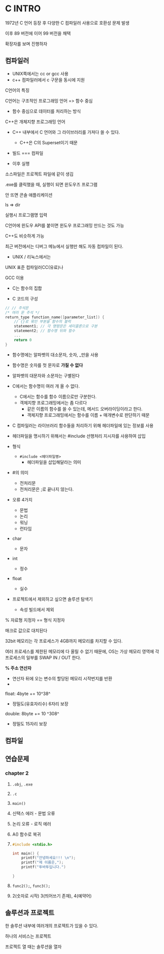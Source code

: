 # C INTRO

1972년 C 언어 등장 후 다양한 C 컴파일러 사용으로 호환성 문제 발생

이후 89 버전에 이어 99 버전을 채택

확장자를 보며 진행하자

## 컴파일러

- UNIX쪽에서는 cc or gcc 사용
- c++ 컴파일러에서 c 구문을 동시에 지원



C언어의 특징

C언어는 구조적인 프로그래밍 언어 => 함수 중심

- 함수 중심으로 데이터를 처리하는 방식



C++은 개체지향 프로그래밍 언어

- C++ 내부에서 C 언어와 그 라이브러리를 가져다 쓸 수 있다.
  - C++은 C의 Superset이기 때문



- 빌드 === 컴파일

- 이후 실행

소스파일은 프로젝트 파일에 같이 생김



.exe를 클릭했을 때, 실행이 되면 윈도우즈 프로그램

안 뜨면 콘솔 애플리케이션



ls => dir

실행시 프로그램명 입력



C언어에 윈도우 API를 붙이면 윈도우 프로그래밍 만드는 것도 가능

C++도 비슷하게 가능



최근 버전에서는 디버그 메뉴에서 실행만 해도 자동 컴파일이 된다.



- UNIX / 리눅스에서는

UNIX 표준 컴파일러CC(유료)나 

GCC 이용

- C는 함수의 집합

- C 코드의 구성

```c
// // 주석문
/* 여러 문 주석 */
return_type function_name([parameter_list]) {
    // {}로 묶인 부분을 함수의 블럭
    statement1; // 각 명령문은 세미콜론으로 구분
	statement2; // 함수명 뒤와 함수
    ...
    return 0
}
```



- 함수명에는 알파벳의 대소문자, 숫자, _만을 사용
- 함수명은 숫자를 첫 문자로 **가질 수 없다**
- 알파벳의 대문자와 소문자는 구별된다
- C에서는 함수명이 여러 개 올 수 없다.
  - C에서는 함수를 함수 이름으로만 구분한다.
  - 객체지향 프로그래밍에서는 좀 다르다
    - 같은 이름의 함수를 쓸 수 있는데, 메서드 오버라이딩이라고 한다.
    - 객체지향 프로그래밍에서는 함수를 이름 + 매개변수로 판단하기 때문



- C 컴파일러는 라이브러리 함수들을 처리하기 위해 헤더파일에 있는 정보를 사용
- 헤더파일을 명시하기 위해서는 #include 선행처리 지시자를 사용하여 삽입
- 형식
  - `#include <헤더파일명>`
    - 헤더파일을 삽입해달라는 의미
- #의 의미
  - 전처리문
  - 전처리문은 ;로 끝나지 않는다.



- 오류 4가지
  - 문법
  - 논리
  - 워닝
  - 런타임





- char
  - 문자
- int
  - 정수
- float
  - 실수



- 프로젝트에서 제외하고 싶으면 솔루션 탐색기
  - 속성 빌드에서 제외



% 자료형 지정자 == 형식 지정자

매크로 값으로 대치된다



32bit 메모리는 각 프로세스가 4GB까지 메모리를 차지할 수 있다.

여러 프로세스를 제한된 메모리에 다 올릴 수 없기 때문에, OS는 가상 메모리 영역에 각 프로세스의 일부를 SWAP IN / OUT 한다.

**% 주소 연산자**

- 연산자 뒤에 오는 변수의 할당된 메모리 시작번지를 반환
- 



float: 4byte += 10^38^

- 정밀도(유효자리수) 6자리 보장

double: 8byte += 10 ^308^

- 정밀도 15자리 보장

## 컴파일









## 연습문제

### chapter 2

1. `.obj`, `.exe`

2. `.c`

3. `main()`

4. 신택스 에러 - 문법 오류

5. 논리 오류 - 로직 에러

6. A() 함수로 복귀

7. ```c
   #include <stdio.h>
   
   int main() {
       printf("안녕하세요!!! \n");
       printf("제 이름은,");
       printf("투바투입니다.")
       
   }
   ```

8. `func2();`, `func3();`

9. 2(숫자로 시작) 3(띄어쓰기 존재), 4(예약어)



## 솔루션과 프로젝트

한 솔루션 내부에 여러개의 프로젝트가 있을 수 있다.

하나의 서비스는 프로젝트

프로젝트 열 때는 솔루션을 열자